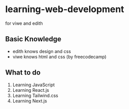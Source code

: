 # learning-web-development

for viwe and edith

## Basic Knowledge

- edith knows design and css
- viwe knows html and css (by freecodecamp)

## What to do

1. Learning JavaScript
2. Learning React.js
3. Learning Tailwind.css
4. Learning Next.js
